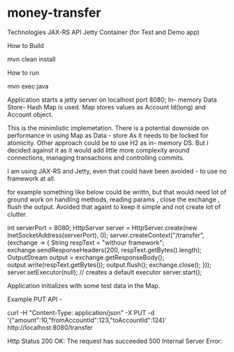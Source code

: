 # money-transfer
Technologies
JAX-RS API
Jetty Container (for Test and Demo app)

How to Build 

mvn clean install

How to run

mvn exec:java

Application starts a jetty server on localhost port 8080; In- memory Data Store- Hash Map is used. Map stores values as Account Id(long) and Account object.

This is the minimlistic implemetation. There is a potential downside on performance in using Map as Data - store As it needs to be locked for atomicity. 
Other approach could be to use H2 as in- memory DS. But i decided against it as it would add little more complexity around connections, managing transactions and controlling commits.

I am using JAX-RS and Jetty, even that could have been avoided - to use no framework at all. 

for example something like below could be writtn, but that would need lot of ground work on handling methods, reading params , close the exchange , flush the output. Avoided that againt to keep it simple and not create lot of clutter. 

int serverPort = 8080;
        HttpServer server = HttpServer.create(new InetSocketAddress(serverPort), 0);
        server.createContext("/transfer", (exchange -> {
            String respText = "withour framework";
            exchange.sendResponseHeaders(200, respText.getBytes().length);
            OutputStream output = exchange.getResponseBody();
            output.write(respText.getBytes());
            output.flush();
            exchange.close();
        }));
        server.setExecutor(null); // creates a default executor
        server.start();

Application initializes with some test data in the Map. 

Example PUT API - 

curl -H "Content-Type: application/json" -X PUT -d '{"amount":10,"fromAccountId":123,"toAccountId":124}' http://localhost:8080/transfer

Http Status
200 OK: The request has succeeded
500 Internal Server Error:
